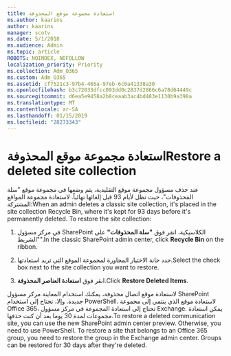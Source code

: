 ```yaml
---
title: استعادة مجموعة موقع المحذوفة
ms.author: kaarins
author: kaarins
manager: scotv
ms.date: 5/1/2018
ms.audience: Admin
ms.topic: article
ROBOTS: NOINDEX, NOFOLLOW
localization_priority: Priority
ms.collection: Adm_O365
ms.custom: Adm_O365
ms.assetid: cf7521c3-97b4-465a-97eb-6c0a41338a30
ms.openlocfilehash: b3c72033dfcc093dd0c2837d2866c6a78d64449c
ms.sourcegitcommit: d6ea5e9458a2b8ceaab3ac4bd483e1130b9a398a
ms.translationtype: MT
ms.contentlocale: ar-SA
ms.lasthandoff: 01/15/2019
ms.locfileid: "28273343"
---
```

# <a name="restore-a-deleted-site-collection"></a><span data-ttu-id="b66d8-102">استعادة مجموعة موقع المحذوفة</span><span class="sxs-lookup"><span data-stu-id="b66d8-102">Restore a deleted site collection</span></span>

<span data-ttu-id="b66d8-p101">عند حذف مسؤول مجموعة موقع التقليدية، يتم وضعها في مجموعة موقع "سلة المحذوفات"، حيث تظل لأيام 93 قبل إلغائها نهائياً. لاستعادة مجموعة المواقع المشتركة:</span><span class="sxs-lookup"><span data-stu-id="b66d8-p101">When an admin deletes a classic site collection, it's placed in the site collection Recycle Bin, where it's kept for 93 days before it's permanently deleted. To restore the site collection:</span></span>
  
1. <span data-ttu-id="b66d8-105">في مركز مسؤول SharePoint الكلاسيكية، انقر فوق **"سلة المحذوفات"** على "الشريط".</span><span class="sxs-lookup"><span data-stu-id="b66d8-105">In the classic SharePoint admin center, click **Recycle Bin** on the ribbon.</span></span> 
    
2. <span data-ttu-id="b66d8-106">حدد خانة الاختيار المجاورة لمجموعة الموقع التي تريد استعادتها.</span><span class="sxs-lookup"><span data-stu-id="b66d8-106">Select the check box next to the site collection you want to restore.</span></span>
    
3. <span data-ttu-id="b66d8-107">انقر فوق **استعادة العناصر المحذوفة**.</span><span class="sxs-lookup"><span data-stu-id="b66d8-107">Click **Restore Deleted Items**.</span></span>
    
<span data-ttu-id="b66d8-p102">لاستعادة موقع اتصال محذوفة، يمكنك استخدام المعاينة مركز مسؤول SharePoint جديدة. وإلا، تحتاج إلى استخدام PowerShell. لاستعادة موقع الذي ينتمي إلى مجموعة Office 365، تحتاج إلى استعادة المجموعة في مركز مسؤول Exchange. يمكن استعادة مجموعات لمدة 30 يوما بعد أن كنت حذفها.</span><span class="sxs-lookup"><span data-stu-id="b66d8-p102">To restore a deleted communication site, you can use the new SharePoint admin center preview. Otherwise, you need to use PowerShell. To restore a site that belongs to an Office 365 group, you need to restore the group in the Exchange admin center. Groups can be restored for 30 days after they're deleted.</span></span>
  

